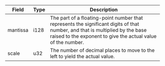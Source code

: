 

| Field | Type | Description |
|--|--|--|
| mantissa |  i128 | The part of a floating-point number that represents the significant digits of that number, and that is multiplied by the base raised to the exponent to give the actual value of the number. |
| scale |  u32 | The number of decimal places to move to the left to yield the actual value. |
